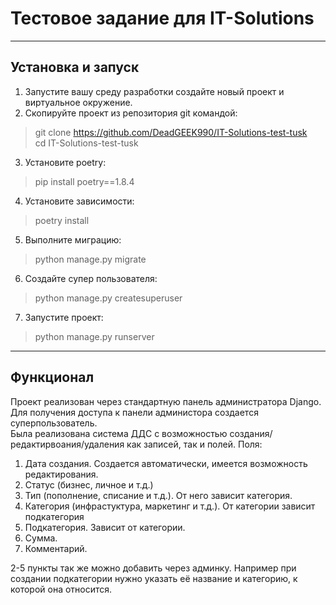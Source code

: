 # Тестовое задание для IT-Solutions
___
## Установка и запуск
1. Запустите вашу среду разработки создайте новый проект
и виртуальное окружение.
2. Скопируйте проект из репозитория git командой:
> git clone https://github.com/DeadGEEK990/IT-Solutions-test-tusk \
> cd IT-Solutions-test-tusk
3. Установите poetry:
> pip install poetry==1.8.4
4. Установите зависимости:
> poetry install 
5. Выполните миграцию:
> python manage.py migrate
6. Создайте супер пользователя:
> python manage.py createsuperuser   
7. Запустите проект:
> python manage.py runserver
___
## Функционал
Проект реализован через стандартную панель администратора
Django. Для получения доступа к панели администора создается
суперпользователь. \
Была реализована система ДДС с возможностью создания/редактирвоания/удаления
как записей, так и полей.
Поля: 
1. Дата создания. Создается автоматически, имеется возможность редактирования.
2. Статус (бизнес, личное и т.д.)
3. Тип (пополнение, списание и т.д.). От него зависит категория.
4. Категория (инфрастуктура, маркетинг и т.д.). От категории зависит подкатегория
5. Подкатегория. Зависит от категории.
6. Сумма.
7. Комментарий. 

2-5 пункты так же можно добавить через админку.
Например при создании подкатегории нужно указать её название
и категорию, к которой она относится.